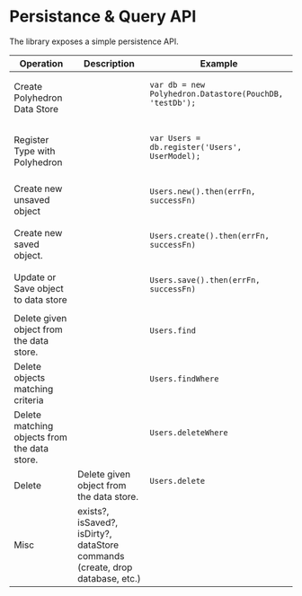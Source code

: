 # Persistance & Query API 

The library exposes a simple persistence API.

<table>
    <thead>
        <tr>
            <th>
                Operation
            </th>
            <th>
                Description
            </th>
            <th>
                Example
            </th>
        </tr>
    </thead>
    <tbody>
        <tr>
            <td>
                <div>
                    Create Polyhedron Data Store
                </div>
            </td>
            <td></td>
            <td>
                <pre>
<code>var db = new Polyhedron.Datastore(PouchDB, 'testDb');</code>
                </pre>
            </td>
        </tr>
        <tr>
            <td>
                <div>
                    Register Type with Polyhedron
                </div>
            </td>
            <td></td>
            <td>
                <pre>
<code>var Users = db.register('Users', UserModel);</code>
                </pre>
            </td>
        </tr>
        <tr>
            <td>
                <div>
                    Create new unsaved object
                </div>
            </td>
            <td></td>
            <td>
                <pre>
<code>Users.new().then(errFn, successFn)</code>
                </pre>
            </td>
        </tr>
        <tr>
            <td>
                <div>
                    Create new saved object.
                </div>
            </td>
            <td></td>
            <td>
                <pre>
<code>Users.create().then(errFn, successFn)</code>
                </pre>
            </td>
        </tr>
        <tr>
            <td>
                <div>
                    Update or Save object to data store
                </div>
            </td>
            <td></td>
            <td>
                <pre>
<code>Users.save().then(errFn, successFn)</code>
                </pre>
            </td>
        </tr>
        <tr>
            <td><div>Delete given object from the data store.</div></td>
            <td></td>
            <td>
                <pre>
<code>Users.find</code>
                </pre>
            </td>
        </tr>
        <tr>
            <td><div>Delete objects matching criteria</div></td>
            <td></td>
            <td>
                <pre>
<code>Users.findWhere</code>
                </pre>
            </td>
        </tr>
        <tr>
            <td><div>Delete matching objects from the data store.</div></td>
            <td></td>
            <td>
                <pre>
<code>Users.deleteWhere</code>
                </pre>
            </td>
        </tr>
        <tr>
            <td>Delete</td>
            <td>Delete given object from the data store.</td>
            <td>
                <pre>
<code>Users.delete</code>
                </pre>
            </td>
        </tr>
        <tr>
            <td><div>Misc</div></td>
            <td>exists?, isSaved?, isDirty?, dataStore commands (create, drop database, etc.)</td>
            <td>
                <pre>
<code></code>
                </pre>
            </td>
        </tr>
    </tbody>
</table>
